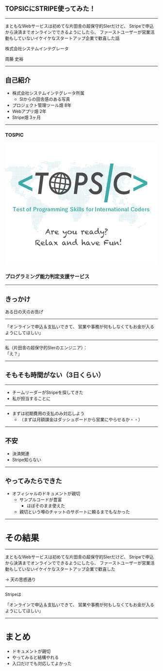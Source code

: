 ## TOPSICにSTRIPE使ってみた！

---

まともなWebサービスは初めてな片田舎の超保守的SIerだけど、
Stripeで申込から決済までオンラインでできるようにしたら、
ファーストユーザーが営業活動もしていないイケイケなスタートアップ企業で歓喜した話


株式会社システムインテグレータ

周藤 史裕

---

## 自己紹介
- 株式会社システムインテグレータ所属
  - SIからの田舎感のある写真
- プロジェクト管理ツール畑 8年
- Webアプリ畑 2年
- Stripe畑 3ヶ月

---

### TOSPIC

![Logo](img/tsimage.png)

### プログラミング能力判定支援サービス

---

## きっかけ

ある日の天のお告げ

---

「オンラインで申込＆支払いできて、
営業や事務が何もしなくてもお金が入るようにしてほしい」

---

私（片田舎の超保守的SIerのエンジニア）：\
「え？」

---

## そもそも時間がない（3日くらい）

---

- チームリーダーがStripeを探してきた
- 私が担当することに

---

- まずは初期費用の支払のみ対応しよう
  - （まずは月額課金はダッシュボードから営業にやらせるか・・）

---

## 不安
- 決済関連
- Stripe知らない

---

## やってみたらできた

- オフィシャルのドキュメントが親切
  - サンプルコードが豊富
    - ほぼそのまま使えた
  - 親切という噂のチャットのサポートに頼るまでもなかった

---

# その結果

---

まともなWebサービスは初めてな片田舎の超保守的SIerだけど、
Stripeで申込から決済までオンラインでできるようにしたら、
ファーストユーザーが営業活動もしていないイケイケなスタートアップ企業で歓喜した

→ 天の思惑通り

---

Stripeは

「オンラインで申込＆支払いできて、
営業や事務が何もしなくてもお金が入るようにしてほしい」

---

# まとめ

- ドキュメントが親切
- やってみると結構やれる
- 入口だけでも対応してよかった